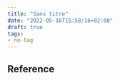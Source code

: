 ```yaml
---
title: "Sans titre"
date: "2022-05-16T15:58:16+02:00"
draft: true
tags:
- no-tag
---
```



## Reference
